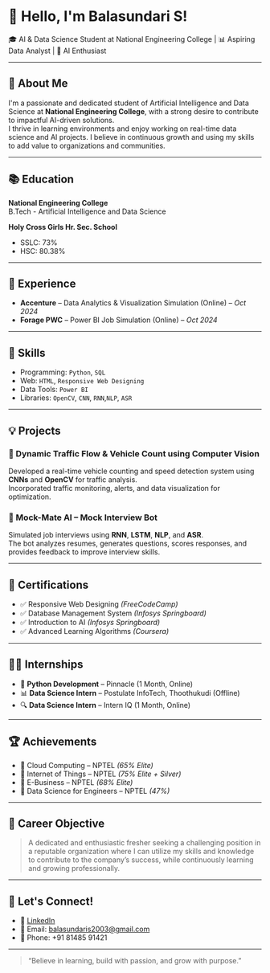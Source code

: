 # 👋 Hello, I'm Balasundari S!

🎓 AI & Data Science Student at National Engineering College | 📊 Aspiring Data Analyst | 🧠 AI Enthusiast  

---

## 💫 About Me

I'm a passionate and dedicated student of Artificial Intelligence and Data Science at **National Engineering College**, with a strong desire to contribute to impactful AI-driven solutions.  
I thrive in learning environments and enjoy working on real-time data science and AI projects. I believe in continuous growth and using my skills to add value to organizations and communities.

---

## 📚 Education

**National Engineering College**  
B.Tech - Artificial Intelligence and Data Science  

**Holy Cross Girls Hr. Sec. School**  
- SSLC: 73%  
- HSC: 80.38%

---

## 💼 Experience

- **Accenture** – Data Analytics & Visualization Simulation (Online) – *Oct 2024*  
- **Forage PWC** – Power BI Job Simulation (Online) – *Oct 2024*

---

## 🔧 Skills

- Programming: `Python`, `SQL`
- Web: `HTML`, `Responsive Web Designing`
- Data Tools: `Power BI`
- Libraries: `OpenCV`, `CNN`, `RNN`,`NLP`, `ASR`

---

## 💡 Projects

### 🔸 Dynamic Traffic Flow & Vehicle Count using Computer Vision
Developed a real-time vehicle counting and speed detection system using **CNNs** and **OpenCV** for traffic analysis.  
Incorporated traffic monitoring, alerts, and data visualization for optimization.

### 🔸 Mock-Mate AI – Mock Interview Bot
Simulated job interviews using **RNN**, **LSTM**, **NLP**, and **ASR**.  
The bot analyzes resumes, generates questions, scores responses, and provides feedback to improve interview skills.

---

## 🏅 Certifications

- ✅ Responsive Web Designing *(FreeCodeCamp)*
- ✅ Database Management System *(Infosys Springboard)*
- ✅ Introduction to AI *(Infosys Springboard)*
- ✅ Advanced Learning Algorithms *(Coursera)*

---

## 🧑‍💼 Internships

- 🧠 **Python Development** – Pinnacle (1 Month, Online)  
- 📊 **Data Science Intern** – Postulate InfoTech, Thoothukudi (Offline)  
- 🔍 **Data Science Intern** – Intern IQ (1 Month, Online)

---

## 🏆 Achievements

- 🥈 Cloud Computing – NPTEL *(65% Elite)*  
- 🥈 Internet of Things – NPTEL *(75% Elite + Silver)*  
- 🥈 E-Business – NPTEL *(68% Elite)*  
- 📘 Data Science for Engineers – NPTEL *(47%)*

---

## 🎯 Career Objective

> A dedicated and enthusiastic fresher seeking a challenging position in a reputable organization where I can utilize my skills and knowledge to contribute to the company’s success, while continuously learning and growing professionally.

---

## 🤝 Let's Connect!

- 🔗 [LinkedIn](https://www.linkedin.com/in/bala-sundari-6361552b9)
- 📧 Email: balasundaris2003@gmail.com
- 📱 Phone: +91 81485 91421

---

> “Believe in learning, build with passion, and grow with purpose.”  
